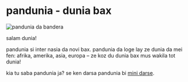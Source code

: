 pandunia - dunia bax
=====================

![](http://www.pandunia.info/kuvat/bandera.png "pandunia da bandera")

salam dunia!

pandunia si inter nasia da novi bax. pandunia da loge lay ze dunia da mei fen: afrika, amerika, asia, europa – ze koz du dunia bax mus wakila tot dunia!

kia tu saba pandunia ja? se ken darsa pandunia bi [mini darse](mini_darse.html).

